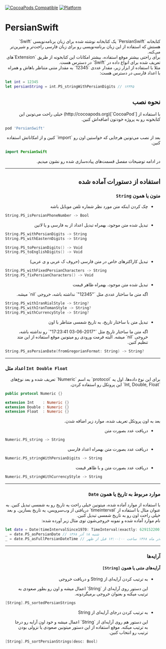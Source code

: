 
[![CocoaPods Compatible](https://img.shields.io/cocoapods/v/PersianSwift.svg)](https://img.shields.io/cocoapods/v/PersianSwift.svg)
[![Platform](https://img.shields.io/cocoapods/p/PersianSwift.svg?style=flat)](http://cocoadocs.org/docsets/PersianSwift)


# PersianSwift

<div dir="rtl">
کتابخانه `PersianSwift` یک کتابخانه نوشته شده برای زبان برنامه‌نویسی `Swift` هستش که استفاده از این زبان برنامه‌نویسی رو برای زبان فارسی راحت‌تر و شیرین‌تر می‌کنه.
</div>

<div dir="rtl">
برای راحتی بیشتر موقع استفاده، بیشتر امکانات این کتابخونه از طریق `Extension`های تعریف شده برای انواع داده در `Swift` در دسترس هست.
</div>

<div dir="rtl">
مثلا با استفاده از ابزار زیر، مقدار عددی `12345` به مقدار متنی متناظر باهاش و همراه با اعداد فارسی در دسترس هست:
</div>

```swift
let int = 12345
let persianString = int.PS_stringWithPersianDigits // ۱۲۳۴۵
```

## <div dir="rtl">نحوه نصب</div>

<div dir="rtl">
با استفاده از [`CocoaPod`](http://cocoapods.org) خیلی راحت می‌تونین این کتابخونه رو به پروژه خودتون اضافه‌اش کنین.
</div>

```bash
pod 'PersianSwift'
```

<div dir="rtl">
بعد از نصب می‌تونین هرجایی که خواستین اون رو `import` کنین و از امکاناتش استفاده کنین.
</div>

```swift
import PersianSwift
```

<div dir="rtl">
در ادامه توضیحات مفصل قسمت‌های پیاده‌سازی شده رو نشون میدیم.
</div>

---

## <div dir="rtl">استفاده از دستورات آماده شده</div>


### <div dir="rtl">متون یا همون `String`</div>

<div dir="rtl">
  <ul><li>چک کردن اینکه متن مورد نظر شماره تلفن موبایل باشه</li></ul>
</div>

```swift
String.PS_isPersianPhoneNumber -> Bool
```

<div dir="rtl">
  <ul><li>تبدیل شده متن موجود، بهمراه تبدیل اعداد از به فارسی و یا لاتین</li></ul>
</div>

```swift
String.PS_withPersianDigits -> String
String.PS_withEasternDigits -> String

String.PS_toPersianDigits() -> Void
String.PS_toEnglishDigits() -> Void
```

<div dir="rtl">
  <ul><li>تبدیل کاراکترهای خاص در متن فارسی (حروف ک عربی و ی عربی)</li></ul>
</div>

```swift
String.PS_withFixedPersianCharacters -> String
String.PS_fixPersianCharacters() -> Void
```

<div dir="rtl">
  <ul><li>
    تبدیل شده متن موجود، بهمراه ظاهر قیمت
    <p>اگه متن ما ساختار عددی مثل `"12345"` نداشته باشه، خروجی `nil` میشه.</p>
  </li></ul>
</div>


```swift
String.PS_withIranRialStyle -> String?
String.PS_withIranTomanStyle -> String?
String.PS_withCurrencyStyle -> String?
```

<div dir="rtl">
  <ul><li>
    تبدیل متن با ساختار تاریخ، به تاریخ شمسی متناظر با اون
    <p>
    اگه متن ما ساختار تاریخ مثل `"2017-06-03 17:23:41"` رو نداشته باشه، خروجی `nil` میشه. البته فرمت ورودی رو میتونین موقع استفاده از این متد تنظیم کنین.
    </p>
  </li></ul>
</div>


```swift
String.PS_asPersianDate(fromGregorianFormat: String) -> String?
```

---

### اعداد مثل `Int Double Float`

<div dir="rtl">
برای این نوع داده‌ها، اول یه `protocol` به اسم `Numeric` تعریف شده و بعد نوع‌های `Int, Double, Float` این پروتکل رو استفاده کردن.
</div>

```swift
public protocol Numeric {}

extension Int    : Numeric {}
extension Double : Numeric {}
extension Float  : Numeric {}
```

<div dir="rtl">
بعد به اون پروتکل تعریف شده، موارد زیر اضافه شدن.
</div>

<div dir="rtl">
  <ul><li>دریافت عدد بصورت متن</li></ul>
</div>


```swift
Numeric.PS_string -> String
```


<div dir="rtl">
  <ul><li>دریافت عدد بصورت متن بهمراه اعداد فارسی</li></ul>
</div>

```swift
Numeric.PS_stringWithPersianDigits -> String
```

<div dir="rtl">
  <ul><li>دریافت عدد بصورت متن و با ظاهر قیمت</li></ul>
</div>

```swift
Numeric.PS_stringWithCurrencyStyle -> String
```

---

### <div dir="rtl">موارد مربوط به تاریخ یا همون `Date`</div>

<div dir="rtl">
با استفاده از موارد آماده شده، میتونین خیلی راحت یه تاریخ رو به شمسی تبدیل کنین. به عنوان مثال با استفاده از `timeinterval` دریافتی از وب‌سرویس، یه تاریخ بسازین. و بعد خیلی راحت اون رو به تاریخ شمسی تبدیل کنین.
</div>

<div dir="rtl">
نام موارد آماده شده و نمونه خروجی‌شون توی مثال زیر آورده شده:
</div>

```swift
let date = Date(timeIntervalSince1970: TimeInterval(exactly: 629152200)!)
_ = date.PS_asPersianDate // شنبه ۱۸ آذر ۱۳۶۸
_ = date.PS_asFullPersianDateTime // شنبه ۱۸ آذر ماه ۱۳۶۸ ساعت ۱۲:۰۰:۰۰ قبل از ظهر
```

---

### <div dir="rtl">آرایه‌ها</div>

#### <div dir="rtl">آرایه‌های متنی یا همون `[String]`</div>

<div dir="rtl">
  <ul>
    <li>
      به ترتیب کردن آرایه‌ای از String و دریافت خروجی
      <p>
      این دستور روی آرایه‌ای از `String` اعمال میشه و اون رو بطور صعودی به ترتیب میکنه و بعنوان خروجی برمیگردونه.
      </p>
    </li>
  </ul>
</div>


```swift
[String].PS_sortedPersianStrings
```
<div dir="rtl">
  <ul>
    <li>
      به ترتیب کردن درجای آرایه‌ای از String
      <p>
      این دستور هم روی آرایه‌ای از `String` اعمال میشه و خود اون آرایه رو درجا به ترتیب میکنه. موقع استفاده از این دستور میتونین صعودی یا نزولی بودن ترتیب رو انتخاب کنین.
      </p>
    </li>
  </ul>
</div>


```swift
[String].PS_sortPersianStrings(desc: Bool)
```






